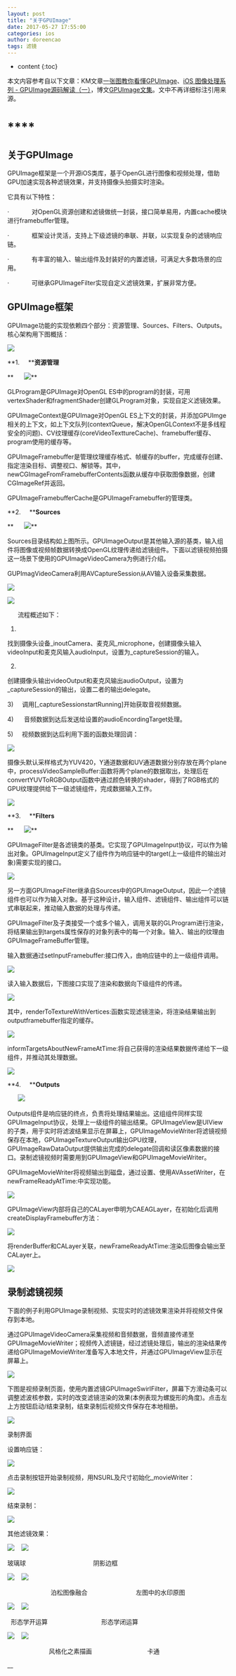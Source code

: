```yaml
---
layout: post
title: "关于GPUImage"
date: 2017-05-27 17:55:00
categories: ios
author: doreencao
tags: 滤镜
---
```


* content
{:toc}



本文内容参考自以下文章：KM文章[一张图教你看懂GPUImage](http://km.oa.com/group/22128/articles/show/272905?kmref=search&from_page=1&no=1)、[iOS
图像处理系列 -
GPUImage源码解读（一）](http://km.oa.com/group/29501/articles/show/284686?kmref=author_post)，博文[GPUImage文集](http://www.jianshu.com/nb/4268718)。文中不再详细标注引用来源。
<!--more-->

# ****

## 关于GPUImage

GPUImage框架是一个开源iOS类库，基于OpenGL进行图像和视频处理，借助GPU加速实现各种滤镜效果，并支持摄像头拍摄实时渲染。

它具有以下特性：

·             对OpenGL资源创建和滤镜做统一封装，接口简单易用，内置cache模块进行framebuffer管理。

·             框架设计灵活，支持上下级滤镜的串联、并联，以实现复杂的滤镜响应链。

·             有丰富的输入、输出组件及封装好的内置滤镜，可满足大多数场景的应用。

·             可继承GPUImageFilter实现自定义滤镜效果，扩展非常方便。

## GPUImage框架

GPUImage功能的实现依赖四个部分：资源管理、Sources、Filters、Outputs。核心架构用下图概括：

**![](/image/guan_yu_gpuimage/c8ea0275608836eb3387c2965cb05c96510a9ab57fc47d0a12c789d6f0853774)**

**1.     ****资源管理**

**      ![](/image/guan_yu_gpuimage/5f3a90fe2b66fa08a16e62fbc9bde6dc18c3de82aab39c04749bd4220ca34daa)**

GLProgram是GPUImage对OpenGL
ES中的program的封装，可用vertexShader和fragmentShader创建GLProgram对象，实现自定义滤镜效果。

GPUImageContext是GPUImage对OpenGL
ES上下文的封装，并添加GPUImge相关的上下文，如上下文队列(contextQueue，解决OpenGLContext不是多线程安全的问题)、CV纹理缓存(coreVideoTexttureCache)、framebuffer缓存、program使用的缓存等。

GPUImageFramebuffer是管理纹理缓存格式、帧缓存的buffer，完成缓存创建、指定渲染目标、调整视口、解锁等。其中，newCGImageFromFramebufferContents函数从缓存中获取图像数据，创建CGImageRef并返回。

GPUImageFramebufferCache是GPUImageFramebuffer的管理类。

**2.     ****Sources**

**      ![](/image/guan_yu_gpuimage/8056ee83b90903e331566f2b229eac4d805b378918401c85c76762c42ce3b46a)**

Sources目录结构如上图所示。GPUImageOutput是其他输入源的基类，输入组件将图像或视频帧数据转换成OpenGL纹理传递给滤镜组件。下面以滤镜视频拍摄这一场景下使用的GPUImageVideoCamera为例进行介绍。

GUPImagVideoCamera利用AVCaptureSession从AV输入设备采集数据。

**![](/image/guan_yu_gpuimage/c8f82220908cfbb1fa1621b1e049fbf13114186fd789d2db0dd58bd989feff62)**

**![](/image/guan_yu_gpuimage/ba311537f13d9dce5b4513052a9aafa5951bb12ce797885bfbb6fd57215834d8)**

      流程概述如下：

1)
找到摄像头设备_inoutCamera、麦克风_microphone，创建摄像头输入videoInput和麦克风输入audioInput，设置为_captureSession的输入。

2)
创建摄像头输出videoOutput和麦克风输出audioOutput，设置为_captureSession的输出，设置二者的输出delegate。

3)     调用[_captureSessionstartRunning]开始获取音视频数据。

4)      音频数据到达后发送给设置的audioEncordingTarget处理。

5)     视频数据到达后利用下面的函数处理回调：

**![](/image/guan_yu_gpuimage/9a60edb80c1a2f374fe49e48ec620edb9db5f16b32a202676d7be81108fcd4f8)**

摄像头默认采样格式为YUV420，Y通道数据和UV通道数据分别存放在两个plane中，processVideoSampleBuffer:函数将两个plane的数据取出，处理后在convertYUVToRGBOutput函数中通过颜色转换的shader，得到了RGB格式的GPU纹理提供给下一级滤镜组件，完成数据输入工作。

**![](/image/guan_yu_gpuimage/8381c98223f110b43ed6177c1c810f0981362cddaac3ed807c533ef23046fa86)**

**3.     ****Filters**

**      ![](/image/guan_yu_gpuimage/b3dde7cc9e3e7a94cc8b9e514c874cff7f11c1096425aec4d4d70f7f70d20489)**

GPUImageFilter是各滤镜类的基类。它实现了GPUImageInput协议，可以作为输出对象。GPUImageInput定义了组件作为响应链中的target(上一级组件的输出对象)需要实现的接口。

**![](/image/guan_yu_gpuimage/78e60c622c1f03a9fff09a0427dc9d4bab84e99f25cbef519f4335346b3b1506)**

另一方面GPUImageFilter继承自Sources中的GPUImageOutput，因此一个滤镜组件也可以作为输入对象。基于这种设计，输入组件、滤镜组件、输出组件可以链式串联起来，推动输入数据的处理与传递。

GPUImageFilter及子类接受一个或多个输入，调用关联的GLProgram进行渲染，将结果输出到targets属性保存的对象列表中的每一个对象。输入、输出的纹理由GPUImageFrameBuffer管理。

输入数据通过setInputFramebuffer:接口传入，由响应链中的上一级组件调用。

**![](/image/guan_yu_gpuimage/a81b1956b2a23503dd574ceaedcb3319b4bbf6b82e932f98850f6d9f84dfcfa4)**

读入输入数据后，下图接口实现了渲染和数据向下级组件的传递。

**![](/image/guan_yu_gpuimage/5fd475627e83e96aae5dd1b60706ea57748966f4a3b40f45f9b9ed65b1b156f4)**

其中，renderToTextureWithVertices:函数实现滤镜渲染，将渲染结果输出到outputframebuffer指定的缓存。

**![](/image/guan_yu_gpuimage/be20f959ec6dfe987ea119df757b16075a0d57a009584b3df579fc1e6092fc89)**

informTargetsAboutNewFrameAtTime:将自己获得的渲染结果数据传递给下一级组件，并推动其处理数据。

**![](/image/guan_yu_gpuimage/7a45f6f1c2cabf1b90a3342a5a777d2638ff5e3481a9a5675237d8e3d988eab5)**

**4.     ****Outputs**

      **![](/image/guan_yu_gpuimage/bd3ab902f9a309202566bea33885394e2f4ad378061df55a81c37df98e11b812)**

Outputs组件是响应链的终点，负责将处理结果输出。这组组件同样实现GPUImageInput协议，处理上一级组件的输出结果。GPUImageView是UIView的子类，用于实时将滤波结果显示在屏幕上，GPUImageMovieWriter将滤镜视频保存在本地，GPUImageTextureOutput输出GPU纹理，GPUImageRawDataOutput提供输出完成的delegate回调和读区像素数据的接口。录制滤镜视频时需要用到GPUImageView和GPUImageMovieWriter。

GPUImageMovieWriter将视频输出到磁盘，通过设置、使用AVAssetWriter，在newFrameReadyAtTime:中实现功能。

**![](/image/guan_yu_gpuimage/9471d357ca2ed47b97a0b947eb91753643b3f68381ea05365961c1689ec1c9f2)**

GPUImageView内部将自己的CALayer申明为CAEAGLayer，在初始化后调用createDisplayFramebuffer方法：

**![](/image/guan_yu_gpuimage/67628b1e8e9cee0494aa37e1f8d15b1e77d46ad8298d20b07187c46490e040a2)**

将renderBuffer和CALayer关联，newFrameReadyAtTime:渲染后图像会输出至CALayer上。

**![](/image/guan_yu_gpuimage/a07c4d718ee9adc3feb43a7bef1d9052617307be0ab3af0e0e762415a695b5ed)**

## 录制滤镜视频

下面的例子利用GPUImage录制视频、实现实时的滤镜效果渲染并将视频文件保存到本地。

通过GPUImageVideoCamera采集视频和音频数据，音频直接传递至GPUImageMovieWriter；视频传入滤镜链，经过滤镜处理后，输出的渲染结果传递给GPUImageMovieWriter准备写入本地文件，并通过GPUImageView显示在屏幕上。

**![](/image/guan_yu_gpuimage/18c7c342dc4a39ba245d86a634e0b193e2f7edd234a26ba2f683f1abc9094063)**

下图是视频录制页面，使用内置滤镜GPUImageSwirlFilter，屏幕下方滑动条可以调整滤波核参数，实时的改变滤镜渲染的效果(本例表现为螺旋形的角度)。点击左上方按钮启动/结束录制，结束录制后视频文件保存在本地相册。

**![](/image/guan_yu_gpuimage/8a9dbd303def459c253263de67db282f8609ab0f296bfd5347d4acdbfba9f120)**

录制界面

设置响应链：

**![](/image/guan_yu_gpuimage/1671843d6cf2c36399d33792a635214e0988303bd3dead6ad7f859f440991ab9)**

点击录制按钮开始录制视频，用NSURL及尺寸初始化_movieWriter：

**![](/image/guan_yu_gpuimage/1233b5fd1eb748beaa2955db5f3dabfeda453d82a5a525ff691fe5162aaef024)**

结束录制：

**![](/image/guan_yu_gpuimage/c4b902377ecfb2589b1b4c8735c53da518bdba2d9c2c878e7cf50b83cf9aff38)**

其他滤镜效果：

**![](/image/guan_yu_gpuimage/e7b599863b6a5c014d823deb120d97b39b533f16d3ea52549648b007a8bf545d)**    **![](/image/guan_yu_gpuimage/bef686b06f6a0e0d7bd8038f6081ea9a3e877451dc2803d29fdbb9ede0f48741)**

玻璃球                                       阴影边框

**![](/image/guan_yu_gpuimage/0cd89b4d678e393b979733fb98d4615accea2f5e662e163e8d1b1d05ed11b0c2)**    **![](/image/guan_yu_gpuimage/94afb797cfde4d0c9d714e8b9b22b6b4dfddf9b8a84a15ba85150c284591a03c)**

                         泊松图像融合                            左图中的水印原图

**![](/image/guan_yu_gpuimage/303b1951fa8bd4825fdc84027b11e65f9bdae9fa3138a250aed9a435b630c0f3)**    **![](/image/guan_yu_gpuimage/48bdadec4faf0e9b5c4b19875370e28fd7e7273390fac1b98a181388ead429cc)**

  形态学开运算                               形态学闭运算

**![](/image/guan_yu_gpuimage/bcff472568eebe2cbd4cf68b8d08b17027aef5b77218225a39a343f025b4c66f)**    **![](/image/guan_yu_gpuimage/eed52fbc401bd958c1641a65731bcf208c24e40ab5b0386b2ea36deeac3fefa6)**

                        风格化之素描画                                卡通

__

##


